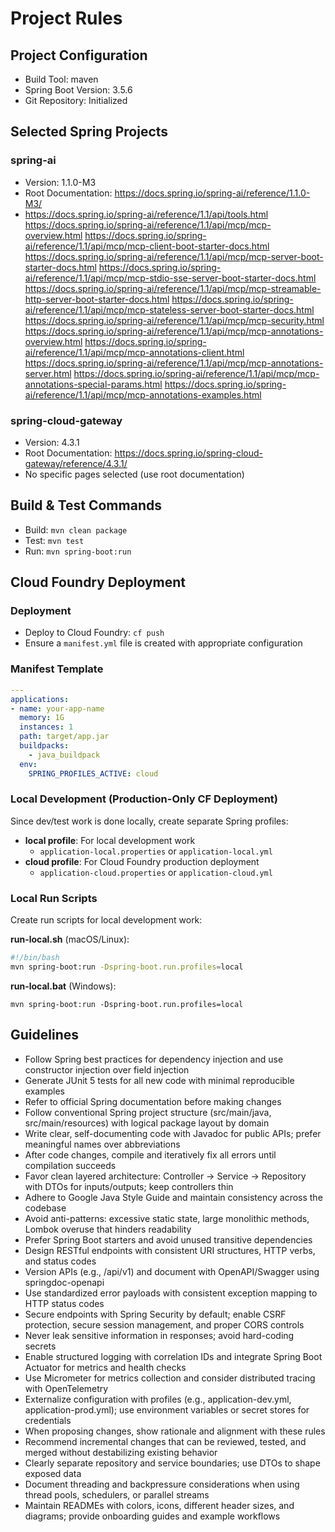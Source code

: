 # Project Rules

## Project Configuration
- Build Tool: maven
- Spring Boot Version: 3.5.6
- Git Repository: Initialized

## Selected Spring Projects

### spring-ai
- Version: 1.1.0-M3
- Root Documentation: https://docs.spring.io/spring-ai/reference/1.1.0-M3/
- https://docs.spring.io/spring-ai/reference/1.1/api/tools.html
https://docs.spring.io/spring-ai/reference/1.1/api/mcp/mcp-overview.html
https://docs.spring.io/spring-ai/reference/1.1/api/mcp/mcp-client-boot-starter-docs.html
https://docs.spring.io/spring-ai/reference/1.1/api/mcp/mcp-server-boot-starter-docs.html
https://docs.spring.io/spring-ai/reference/1.1/api/mcp/mcp-stdio-sse-server-boot-starter-docs.html
https://docs.spring.io/spring-ai/reference/1.1/api/mcp/mcp-streamable-http-server-boot-starter-docs.html
https://docs.spring.io/spring-ai/reference/1.1/api/mcp/mcp-stateless-server-boot-starter-docs.html
https://docs.spring.io/spring-ai/reference/1.1/api/mcp/mcp-security.html
https://docs.spring.io/spring-ai/reference/1.1/api/mcp/mcp-annotations-overview.html
https://docs.spring.io/spring-ai/reference/1.1/api/mcp/mcp-annotations-client.html
https://docs.spring.io/spring-ai/reference/1.1/api/mcp/mcp-annotations-server.html
https://docs.spring.io/spring-ai/reference/1.1/api/mcp/mcp-annotations-special-params.html
https://docs.spring.io/spring-ai/reference/1.1/api/mcp/mcp-annotations-examples.html

### spring-cloud-gateway
- Version: 4.3.1
- Root Documentation: https://docs.spring.io/spring-cloud-gateway/reference/4.3.1/
- No specific pages selected (use root documentation)

## Build & Test Commands

- Build: `mvn clean package`
- Test: `mvn test`
- Run: `mvn spring-boot:run`

## Cloud Foundry Deployment

### Deployment
- Deploy to Cloud Foundry: `cf push`
- Ensure a `manifest.yml` file is created with appropriate configuration

### Manifest Template
```yaml
---
applications:
- name: your-app-name
  memory: 1G
  instances: 1
  path: target/app.jar
  buildpacks:
    - java_buildpack
  env:
    SPRING_PROFILES_ACTIVE: cloud
```

### Local Development (Production-Only CF Deployment)
Since dev/test work is done locally, create separate Spring profiles:

- **local profile**: For local development work
  - `application-local.properties` or `application-local.yml`
- **cloud profile**: For Cloud Foundry production deployment
  - `application-cloud.properties` or `application-cloud.yml`

### Local Run Scripts
Create run scripts for local development work:

**run-local.sh** (macOS/Linux):
```bash
#!/bin/bash
mvn spring-boot:run -Dspring-boot.run.profiles=local
```

**run-local.bat** (Windows):
```batch
mvn spring-boot:run -Dspring-boot.run.profiles=local
```


## Guidelines
- Follow Spring best practices for dependency injection and use constructor injection over field injection
- Generate JUnit 5 tests for all new code with minimal reproducible examples
- Refer to official Spring documentation before making changes
- Follow conventional Spring project structure (src/main/java, src/main/resources) with logical package layout by domain
- Write clear, self-documenting code with Javadoc for public APIs; prefer meaningful names over abbreviations
- After code changes, compile and iteratively fix all errors until compilation succeeds
- Favor clean layered architecture: Controller -> Service -> Repository with DTOs for inputs/outputs; keep controllers thin
- Adhere to Google Java Style Guide and maintain consistency across the codebase
- Avoid anti-patterns: excessive static state, large monolithic methods, Lombok overuse that hinders readability
- Prefer Spring Boot starters and avoid unused transitive dependencies
- Design RESTful endpoints with consistent URI structures, HTTP verbs, and status codes
- Version APIs (e.g., /api/v1) and document with OpenAPI/Swagger using springdoc-openapi
- Use standardized error payloads with consistent exception mapping to HTTP status codes
- Secure endpoints with Spring Security by default; enable CSRF protection, secure session management, and proper CORS controls
- Never leak sensitive information in responses; avoid hard-coding secrets
- Enable structured logging with correlation IDs and integrate Spring Boot Actuator for metrics and health checks
- Use Micrometer for metrics collection and consider distributed tracing with OpenTelemetry
- Externalize configuration with profiles (e.g., application-dev.yml, application-prod.yml); use environment variables or secret stores for credentials
- When proposing changes, show rationale and alignment with these rules
- Recommend incremental changes that can be reviewed, tested, and merged without destabilizing existing behavior
- Clearly separate repository and service boundaries; use DTOs to shape exposed data
- Document threading and backpressure considerations when using thread pools, schedulers, or parallel streams
- Maintain READMEs with colors, icons, different header sizes, and diagrams; provide onboarding guides and example workflows
